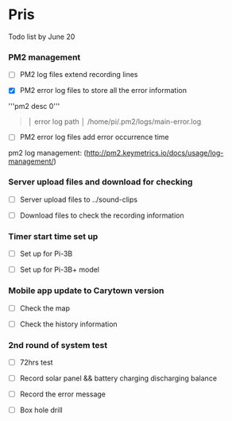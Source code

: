 # Pris

Todo list by June 20 
### PM2 management 
- [ ] PM2 log files extend recording lines 

- [x] PM2 error log files to store all the error information

'''pm2 desc 0''' 

> │ error log path    │ /home/pi/.pm2/logs/main-error.log

- [ ] PM2 error log files add error occurrence time 

pm2 log management: (http://pm2.keymetrics.io/docs/usage/log-management/)


### Server upload files and download for checking 
- [ ] Server upload files to ../sound-clips

- [ ] Download files to check the recording information 

### Timer start time set up 
- [ ] Set up for Pi-3B

- [ ] Set up for Pi-3B+ model 

### Mobile app update to Carytown version 
- [ ] Check the map 

- [ ] Check the history information 

### 2nd round of system test 
- [ ] 72hrs test 

- [ ] Record solar panel && battery charging discharging balance 

- [ ] Record the error message 

- [ ] Box hole drill
